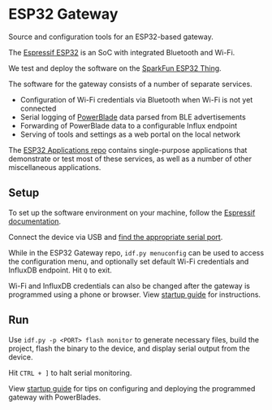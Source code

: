 ESP32 Gateway
=============

Source and configuration tools for an ESP32-based gateway.

The [Espressif ESP32](https://www.espressif.com/en/products/hardware/esp32/overview) is an SoC with integrated Bluetooth and Wi-Fi. 

We test and deploy the software on the [SparkFun ESP32 Thing](https://www.sparkfun.com/products/13907).

The software for the gateway consists of a number of separate services. 
- Configuration of Wi-Fi credentials via Bluetooth when Wi-Fi is not yet connected
- Serial logging of [PowerBlade](https://github.com/lab11/powerblade) data parsed from BLE advertisements
- Forwarding of PowerBlade data to a configurable Influx endpoint
- Serving of tools and settings as a web portal on the local network

The [ESP32 Applications repo](https://github.com/lab11/esp32-apps) contains single-purpose applications that demonstrate or test most of these services, as well as a number of other miscellaneous applications.


Setup
-----

To set up the software environment on your machine, follow the [Espressif documentation](https://docs.espressif.com/projects/esp-idf/en/latest/esp32/get-started/index.html).

Connect the device via USB and [find the appropriate serial port](https://docs.espressif.com/projects/esp-idf/en/latest/esp32/get-started/establish-serial-connection.html#check-port-on-linux-and-macos).

While in the ESP32 Gateway repo, `idf.py menuconfig` can be used to access the configuration menu, and optionally set default Wi-Fi credentials and InfluxDB endpoint. Hit `Q` to exit.

Wi-Fi and InfluxDB credentials can also be changed after the gateway is programmed using a phone or browser. View [startup guide](https://docs.google.com/presentation/d/1h3oxfZpgNazQ42Ug1GeqB8SHxXWLkpt178d12G6gJQw/edit?usp=sharing) for instructions.


Run
---

Use `idf.py -p <PORT> flash monitor` to generate necessary files, build the project, flash the binary to the device, and display serial output from the device.

Hit `CTRL + ]` to halt serial monitoring.

View [startup guide](https://docs.google.com/presentation/d/1h3oxfZpgNazQ42Ug1GeqB8SHxXWLkpt178d12G6gJQw/edit?usp=sharing) for tips on configuring and deploying the programmed gateway with PowerBlades.

<!--

The follow `idf.py` commands are useful:

- `idf.py` | `idf.py build`: Builds project

- `idf.py menuconfig`: Access configuration menu

- `idf.py flash`: Build project, flash binary to device, & boot device

- `idf.py monitor`: Restart device and display serial output from device

- `idf.py flash monitor`: Build project, flash device

- `idf.py erase-flash`: Erase flash memory on device

- `idf.py clean`: Cleans build files

-->